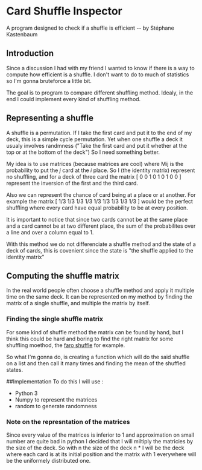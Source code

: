 # Card Shuffle Inspector
A program designed to check if a shuffle is efficient -- by Stéphane Kastenbaum

## Introduction
Since a discussion I had with my friend I wanted to know if there is a way to 
compute how efficient is a shuffle. I don't want to do to much of statistics 
so I'm gonna bruteforce a little bit.

The goal is to program to compare different shuffling method. Idealy, in the end
I could implement every kind of shuffling method. 

## Representing a shuffle
A shuffle is a permutation. If I take the first card and put it to the end of my
deck, this is a simple cycle permutation. Yet when one shuffle a deck it usualy
involves randmness ("Take the first card and put it whether at the top or at
the bottom of the deck") So I need something better.

My idea is to use matrices (because matrices are cool) where Mij is the 
probability to put the *j* card at the *i* place. So I (the identity matrix) 
represent no shuffling, and for a deck of three card the matrix
[ 0 0 1
  0 1 0
  1 0 0 ]
represent the inversion of the first and the third card. 

Also we can represent the chance of card being at a place or at another. For 
example the matrix 
[ 1/3 1/3 1/3
  1/3 1/3 1/3
  1/3 1/3 1/3 ]
would be the perfect shuffling where every card have equal probability to be at 
every position.

It is important to notice that since two cards cannot be at the same place and
a card cannot be at two different place, the sum of the probabilites over a line
and over a column equal to 1.

With this method we do not differenciate a shuffle method and the state of 
a deck of cards, this is covenient since the state is "the shuffle applied to 
the identity matrix"

## Computing the shuffle matrix
In the real world people often choose a shuffle method and apply it multiple 
time on the same deck. It can be represented on my method by finding the matrix
of a single shuffle, and multiple the matrix by itself.

### Finding the single shuffle matrix
For some kind of shuffle method the matrix can be found by hand, but I think
this could be hard and boring to find the right matrix for some shuffling 
moethod, the [faro shuffle](https://en.wikipedia.org/wiki/Faro_shuffle) for 
example.

So what I'm gonna do, is creating a function which will do the said shuffle on a
list and then call it many times and finding the mean of the shuffled states.

##Implementation
To do this I will use :
* Python 3
* Numpy to represent the matrices
* random to generate randomness

### Note on the represntation of the matrices
Since every value of the matrices is inferior to 1 and approximation on small
number are quite bad in python I decided that I will miltiply the matricies by
the size of the deck. So with n the size of the deck n * I will be the deck
where each card is at its initial position and the matrix with 1 everywhere
will be the uniformely distributed one.

